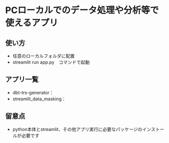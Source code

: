 # PCローカルでのデータ処理や分析等で使えるアプリ
## 使い方
- 任意のローカルフォルダに配置
- streamlit run app.py　コマンドで起動

## アプリ一覧
- dbt-trs-generator：
- streamlit_data_masking：

## 留意点
- python本体とstreamlit、その他アプリ実行に必要なパッケージのインストールが必要です 





